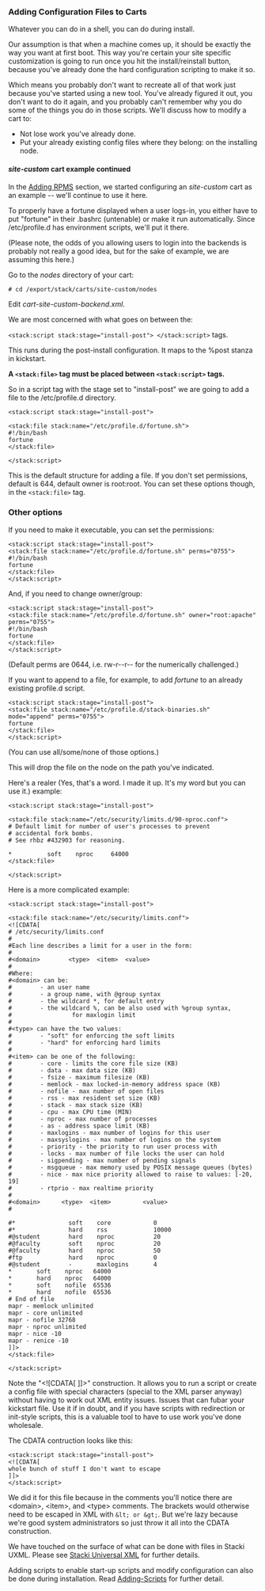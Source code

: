 ### Adding Configuration Files to Carts

Whatever you can do in a shell, you can do during install.

Our assumption is that when a machine comes up, it should be exactly the way you want at first boot. This way you're certain your site specific customization is going to run once you hit the install/reinstall button, because you've already done the hard configuration scripting to make it so.

Which means you probably don't want to recreate all of that work just because you've started using a new tool. You've already figured it out, you don't want to do it again, and you probably can't remember why you do some of the things you do in those scripts. We'll discuss how to modify a cart to:
* Not lose work you've already done.
* Put your already existing config files where they belong: on the installing node.

####  *site-custom* cart example continued

In the [Adding RPMS](Adding-RPMS) section, we started configuring an *site-custom* cart as an example -- we'll continue to use it here.

To properly have a fortune displayed when a user logs-in, you either have to put "fortune" in their .bashrc (untenable) or make it run automatically. Since /etc/profile.d has environment scripts, we'll put it there.

(Please note, the odds of you allowing users to login into the backends is probably not really a good idea, but for the sake of example, we are assuming this here.)

Go to the *nodes* directory of your cart:

```
# cd /export/stack/carts/site-custom/nodes
```

Edit *cart-site-custom-backend.xml*.

We are most concerned with what goes on between the:

  ```<stack:script stack:stage="install-post"> </stack:script>``` tags.

This runs during the post-install configuration. It maps to the %post stanza in kickstart.

**A ```<stack:file>``` tag must be placed between ```<stack:script>``` tags.**

So in a script tag with the stage set to "install-post" we are going to add a file to the /etc/profile.d directory.

```
<stack:script stack:stage="install-post">

<stack:file stack:name="/etc/profile.d/fortune.sh">
#!/bin/bash
fortune
</stack:file>

</stack:script>
```

This is the default structure for adding a file. If you don't set permissions, default is 644, default owner is root:root. You can set these options though, in the ```<stack:file>``` tag.

### Other options
If you need to make it executable, you can set the permissions:

```
<stack:script stack:stage="install-post">
<stack:file stack:name="/etc/profile.d/fortune.sh" perms="0755">
#!/bin/bash
fortune
</stack:file>
</stack:script>
```

And, if you need to change owner/group:

```
<stack:script stack:stage="install-post">
<stack:file stack:name="/etc/profile.d/fortune.sh" owner="root:apache" perms="0755">
#!/bin/bash
fortune
</stack:file>
</stack:script>
```
(Default perms are 0644, i.e. rw-r--r-- for the numerically challenged.)

If you want to append to a file, for example, to add *fortune* to an already existing profile.d script.

```
<stack:script stack:stage="install-post">
<stack:file stack:name="/etc/profile.d/stack-binaries.sh" mode="append" perms="0755">
fortune
</stack:file>
</stack:script>
```
(You can use all/some/none of those options.)

This will drop the file on the node on the path you've indicated.

Here's a realer (Yes, that's a word. I made it up. It's my word but you can use it.) example:

```
<stack:script stack:stage="install-post">

<stack:file stack:name="/etc/security/limits.d/90-nproc.conf">
# Default limit for number of user's processes to prevent
# accidental fork bombs.
# See rhbz #432903 for reasoning.

*          soft    nproc     64000
</stack:file>

</stack:script>
```

Here is a more complicated example:

```
<stack:script stack:stage="install-post">

<stack:file stack:name="/etc/security/limits.conf">
<![CDATA[
# /etc/security/limits.conf
#
#Each line describes a limit for a user in the form:
#
#<domain>        <type>  <item>  <value>
#
#Where:
#<domain> can be:
#        - an user name
#        - a group name, with @group syntax
#        - the wildcard *, for default entry
#        - the wildcard %, can be also used with %group syntax,
#                 for maxlogin limit
#
#<type> can have the two values:
#        - "soft" for enforcing the soft limits
#        - "hard" for enforcing hard limits
#
#<item> can be one of the following:
#        - core - limits the core file size (KB)
#        - data - max data size (KB)
#        - fsize - maximum filesize (KB)
#        - memlock - max locked-in-memory address space (KB)
#        - nofile - max number of open files
#        - rss - max resident set size (KB)
#        - stack - max stack size (KB)
#        - cpu - max CPU time (MIN)
#        - nproc - max number of processes
#        - as - address space limit (KB)
#        - maxlogins - max number of logins for this user
#        - maxsyslogins - max number of logins on the system
#        - priority - the priority to run user process with
#        - locks - max number of file locks the user can hold
#        - sigpending - max number of pending signals
#        - msgqueue - max memory used by POSIX message queues (bytes)
#        - nice - max nice priority allowed to raise to values: [-20, 19]
#        - rtprio - max realtime priority
#
#<domain>      <type>  <item>         <value>
#

#*               soft    core            0
#*               hard    rss             10000
#@student        hard    nproc           20
#@faculty        soft    nproc           20
#@faculty        hard    nproc           50
#ftp             hard    nproc           0
#@student        -       maxlogins       4
*       soft    nproc   64000
*       hard    nproc   64000
*       soft    nofile  65536
*       hard    nofile  65536
# End of file
mapr - memlock unlimited
mapr - core unlimited
mapr - nofile 32768
mapr - nproc unlimited
mapr - nice -10
mapr - renice -10
]]>
</stack:file>

</stack:script>
```

Note the "&lt;![CDATA[ ]]>" construction. It allows you to run a script or create a config file with special characters (special to the XML parser anyway) without having to work out XML entity issues. Issues that can fubar your kickstart file. Use it if in doubt, and if you have scripts with redirection or init-style scripts, this is a valuable tool to have to use work you've done wholesale.

The CDATA contruction looks like this:

```
<stack:script stack:stage="install-post">
<![CDATA[
whole bunch of stuff I don't want to escape
]]>
</stack:script>
```

We did it for this file because in the comments you'll notice there are &lt;domain&gt;, &lt;item&gt;, and &lt;type&gt; comments. The brackets would otherwise need to be escaped in XML with ```&lt; or &gt;```. But we're lazy because we're good system administrators so just throw it all into the CDATA construction.

We have touched on the surface of what can be done with files in Stacki UXML. Please see [Stacki Universal XML](SUX) for further details.

Adding scripts to enable start-up scripts and modify configuration can also be done during installation. Read [Adding-Scripts](Adding-Scripts) for further detail.
